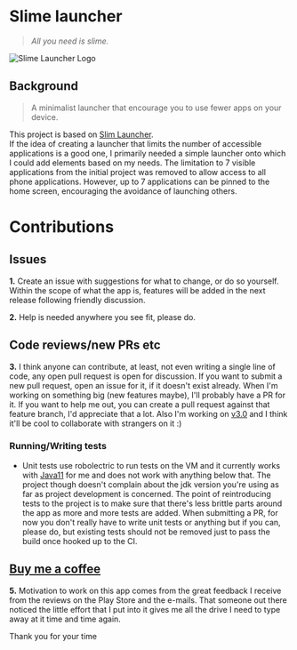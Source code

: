# Slime launcher
> _All you need is slime._

![Slime Launcher Logo](docs/assets/slim-logo.jpg)

## Background
>A minimalist launcher that encourage you to use fewer apps on your device.
 
This project is based on [Slim Launcher](https://github.com/sduduzog/slim-launcher).  
If the idea of creating a launcher that limits the number of accessible applications is a good one, I primarily needed a simple launcher onto which I could add elements based on my needs. The limitation to 7 visible applications from the initial project was removed to allow access to all phone applications. However, up to 7 applications can be pinned to the home screen, encouraging the avoidance of launching others.

# Contributions

## Issues
**1.** Create an issue with suggestions for what to change, or do so yourself.
Within the scope of what the app is, features will be added in the next release following friendly discussion.

**2.** Help is needed anywhere you see fit, please do.

## Code reviews/new PRs etc
**3.** I think anyone can contribute, at least, not even writing a single line of code, any open pull request is open for discussion. If you want to submit a new pull request, open an issue for it, 
if it doesn't exist already. 
When I'm working on something big (new features maybe), I'll probably have a PR for it. If you want to help me out, you can create a pull request against that feature branch, I'd appreciate that a lot.
Also I'm working on [v3.0](https://github.com/sduduzog/slim-launcher/pull/98) and I think it'll be cool to collaborate with strangers on it :)

### Running/Writing tests
- Unit tests use robolectric to run tests on the VM and it currently works with [Java11](https://adoptopenjdk.net/releases.html) for me and does not work with anything below that.
 The project though doesn't complain about the jdk version you're using as far as project development is concerned.
 The point of reintroducing tests to the project is to make sure that there's less brittle parts around the app as more and more tests are added.
 When submitting a PR, for now you don't really have to write unit tests or anything but if you can, please do, but existing tests should not be removed just to pass the build once hooked up to the CI.

## [Buy me a coffee](https://buymeacoff.ee/sduduzog)
**5.** Motivation to work on this app comes from the great feedback I receive from the reviews on the Play Store and the e-mails.
That someone out there noticed the little effort that I put into it gives me all the drive I need to type away at it time and time again.

Thank you for your time

